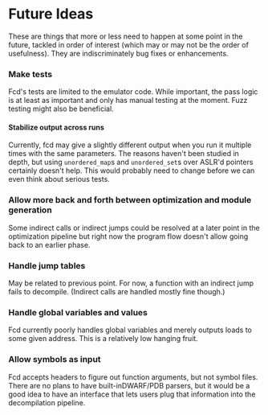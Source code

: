 # Future Ideas

These are things that more or less need to happen at some point in the future, tackled in order of interest (which may or may not be the order of usefulness). They are indiscriminately bug fixes or enhancements.

### Make tests

Fcd's tests are limited to the emulator code. While important, the pass logic is at least as important and only has manual testing at the moment. Fuzz testing might also be beneficial.

#### Stabilize output across runs

Currently, fcd may give a slightly different output when you run it multiple times with the same parameters. The reasons haven't been studied in depth, but using `unordered_map`s and `unordered_set`s over ASLR'd pointers certainly doesn't help. This would probably need to change before we can even think about serious tests.

### Allow more back and forth between optimization and module generation

Some indirect calls or indirect jumps could be resolved at a later point in the optimization pipeline but right now the program flow doesn't allow going back to an earlier phase.

### Handle jump tables

May be related to previous point. For now, a function with an indirect jump fails to decompile. (Indirect calls are handled mostly fine though.)

### Handle global variables and values

Fcd currently poorly handles global variables and merely outputs loads to some given address. This is a relatively low hanging fruit.

### Allow symbols as input

Fcd accepts headers to figure out function arguments, but not symbol files. There are no plans to have built-inDWARF/PDB parsers, but it would be a good idea to have an interface that lets users plug that information into the decompilation pipeline.
